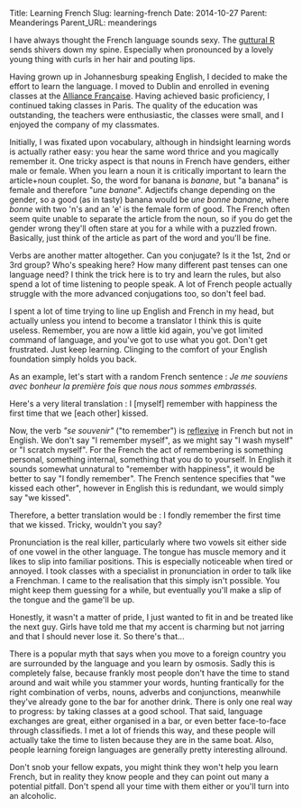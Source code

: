 Title: Learning French
Slug: learning-french
Date: 2014-10-27
Parent: Meanderings
Parent_URL: meanderings

I have always thought the French language sounds sexy.  The [guttural R](https://en.wikipedia.org/wiki/Guttural_R) sends shivers down my spine.  Especially when pronounced by a lovely young thing with curls in her hair and pouting lips.

Having grown up in Johannesburg speaking English, I decided to make the effort to learn the language.  I moved to Dublin and enrolled in evening classes at the [Alliance Française](http://www.alliancefr.org).  Having achieved basic proficiency, I continued taking classes in Paris.  The quality of the education was outstanding, the teachers were enthusiastic, the classes were small, and I enjoyed the company of my classmates. 

Initially, I was fixated upon vocabulary, although in hindsight learning words is actually rather easy: you hear the same word thrice and you magically remember it.  One tricky aspect is that nouns in French have genders, either male or female.  When you learn a noun it is critically important to learn the article+noun couplet.  So, the word for banana is *banane*, but "a banana" is female and therefore "*une banane*".  Adjectifs change depending on the gender, so a good (as in tasty) banana would be *une bonne banane*, where *bonne* with two 'n's and an 'e' is the female form of good.  The French often seem quite unable to separate the article from the noun, so if you do get the gender wrong they'll often stare at you for a while with a puzzled frown.  Basically, just think of the article as part of the word and you'll be fine.

Verbs are another matter altogether.  Can you conjugate?  Is it the 1st, 2nd or 3rd group?  Who's speaking here?  How many different past tenses can one language need?  I think the trick here is to try and learn the rules, but also spend a lot of time listening to people speak.  A lot of French people actually struggle with the more advanced conjugations too, so don't feel bad.

I spent a lot of time trying to line up English and French in my head, but actually unless you intend to become a translator I think this is quite useless.  Remember, you are now a little kid again, you've got limited command of language, and you've got to use what you got.  Don't get frustrated.  Just keep learning.  Clinging to the comfort of your English foundation simply holds you back.

As an example, let's start with a random French sentence : *Je me souviens avec bonheur la première fois que nous nous sommes embrassés.*

Here's a very literal translation : I [myself] remember with happiness the first time that we [each other] kissed.

Now, the verb *"se souvenir"* ("to remember") is [reflexive](http://en.wikipedia.org/wiki/Reflexive_verb) in French but not in English. We don't say "I remember myself", as we might say "I wash myself" or "I scratch myself". For the French the act of remembering is something personal, something internal, something that you do to yourself.  In English it sounds somewhat unnatural to "remember with happiness", it would be better to say "I fondly remember".  The French sentence specifies that "we kissed each other", however in English this is redundant, we would simply say "we kissed".

Therefore, a better translation would be : I fondly remember the first time that we kissed.  Tricky, wouldn't you say?

Pronunciation is the real killer, particularly where two vowels sit either side of one vowel in the other language.  The tongue has muscle memory and it likes to slip into familiar positions.  This is especially noticeable when tired or annoyed.  I took classes with a specialist in pronunciation in order to talk like a Frenchman.  I came to the realisation that this simply isn't possible.   You might keep them guessing for a while, but eventually you'll make a slip of the tongue and the game'll be up.

Honestly, it wasn't a matter of pride, I just wanted to fit in and be treated like the next guy.  Girls have told me that my accent is charming but not jarring and that I should never lose it.  So there's that...

There is a popular myth that says when you move to a foreign country you are surrounded by the language and you learn by osmosis.  Sadly this is completely false, because frankly most people don't have the time to stand around and wait while you stammer your words, hunting frantically for the right combination of verbs, nouns, adverbs and conjunctions, meanwhile they've already gone to the bar for another drink.  There is only one real way to progress: by taking classes at a good school.  That said, language exchanges are great, either organised in a bar, or even better face-to-face through classifieds.  I met a lot of friends this way, and these people will actually take the time to listen because they are in the same boat.  Also, people learning foreign languages are generally pretty interesting allround.

Don't snob your fellow expats, you might think they won't help you learn French, but in reality they know people and they can point out many a potential pitfall.  Don't spend all your time with them either or you'll turn into an alcoholic.